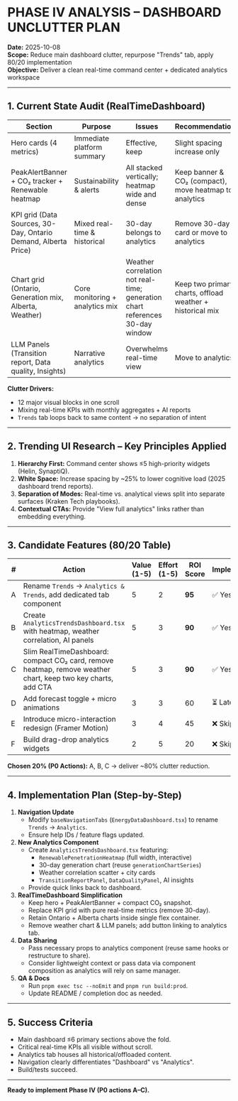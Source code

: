 # PHASE IV ANALYSIS – DASHBOARD UNCLUTTER PLAN
**Date:** 2025-10-08  
**Scope:** Reduce main dashboard clutter, repurpose "Trends" tab, apply 80/20 implementation  
**Objective:** Deliver a clean real-time command center + dedicated analytics workspace

---

## 1. Current State Audit (RealTimeDashboard)

| Section | Purpose | Issues | Recommendation |
|---------|---------|--------|----------------|
| Hero cards (4 metrics) | Immediate platform summary | Effective, keep | Slight spacing increase only |
| PeakAlertBanner + CO₂ tracker + Renewable heatmap | Sustainability & alerts | All stacked vertically; heatmap wide and dense | Keep banner & CO₂ (compact), move heatmap to analytics |
| KPI grid (Data Sources, 30-Day, Ontario Demand, Alberta Price) | Mixed real-time & historical | 30-day belongs to analytics | Remove 30-day card or move to analytics |
| Chart grid (Ontario, Generation mix, Alberta, Weather) | Core monitoring + analytics mix | Weather correlation not real-time; generation chart references 30-day window | Keep two primary charts, offload weather + historical mix |
| LLM Panels (Transition report, Data quality, Insights) | Narrative analytics | Overwhelms real-time view | Move to analytics |

**Clutter Drivers:**
- 12 major visual blocks in one scroll
- Mixing real-time KPIs with monthly aggregates + AI reports
- `Trends` tab loops back to same content → no separation of intent

---

## 2. Trending UI Research – Key Principles Applied

1. **Hierarchy First:** Command center shows ≤5 high-priority widgets (Helin, SynaptiQ).  
2. **White Space:** Increase spacing by ~25% to lower cognitive load (2025 dashboard trend reports).  
3. **Separation of Modes:** Real-time vs. analytical views split into separate surfaces (Kraken Tech playbooks).
4. **Contextual CTAs:** Provide "View full analytics" links rather than embedding everything.

---

## 3. Candidate Features (80/20 Table)

| # | Action | Value (1-5) | Effort (1-5) | ROI Score | Implement? | Notes |
|---|--------|-------------|--------------|-----------|------------|-------|
| A | Rename `Trends` → `Analytics & Trends`, add dedicated tab component | 5 | 2 | **95** | ✅ Yes (P0) | Unlocks clean separation |
| B | Create `AnalyticsTrendsDashboard.tsx` with heatmap, weather correlation, AI panels | 5 | 3 | **90** | ✅ Yes (P0) | Offloads 40% of content |
| C | Slim RealTimeDashboard: compact CO₂ card, remove heatmap, remove weather chart, keep two key charts, add CTA | 5 | 3 | **90** | ✅ Yes (P0) | Core declutter |
| D | Add forecast toggle + micro animations | 3 | 3 | 60 | ⏳ Later | Nice-to-have |
| E | Introduce micro-interaction redesign (Framer Motion) | 3 | 4 | 45 | ❌ Skip | Low ROI now |
| F | Build drag-drop analytics widgets | 2 | 5 | 20 | ❌ Skip | Heavy build |

**Chosen 20% (P0 Actions):** A, B, C → deliver ~80% clutter reduction.

---

## 4. Implementation Plan (Step-by-Step)

1. **Navigation Update**  
   - Modify `baseNavigationTabs` (`EnergyDataDashboard.tsx`) to rename `Trends` → `Analytics`.  
   - Ensure help IDs / feature flags updated.  
2. **New Analytics Component**  
   - Create `AnalyticsTrendsDashboard.tsx` featuring:  
     - `RenewablePenetrationHeatmap` (full width, interactive)  
     - 30-day generation chart (reuse `generationChartSeries`)  
     - Weather correlation scatter + city cards  
     - `TransitionReportPanel`, `DataQualityPanel`, AI insights  
   - Provide quick links back to dashboard.
3. **RealTimeDashboard Simplification**  
   - Keep hero + PeakAlertBanner + compact CO₂ snapshot.  
   - Replace KPI grid with pure real-time metrics (remove 30-day).  
   - Retain Ontario + Alberta charts inside single flex container.  
   - Remove weather chart & LLM panels; add button linking to analytics tab.  
4. **Data Sharing**  
   - Pass necessary props to analytics component (reuse same hooks or restructure to share).  
   - Consider lightweight context or pass data via component composition as analytics will rely on same manager.  
5. **QA & Docs**  
   - Run `pnpm exec tsc --noEmit` and `pnpm run build:prod`.  
   - Update README / completion doc as needed.

---

## 5. Success Criteria

- Main dashboard ≤6 primary sections above the fold.  
- Critical real-time KPIs all visible without scroll.  
- Analytics tab houses all historical/offloaded content.  
- Navigation clearly differentiates "Dashboard" vs "Analytics".  
- Build/tests succeed.

---

**Ready to implement Phase IV (P0 actions A–C).**
